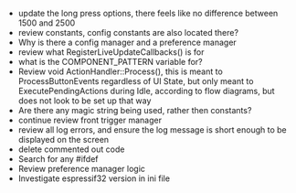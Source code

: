 * update the long press options, there feels like no difference between 1500 and 2500
* review constants, config constants are also located there?
* Why is there a config manager and a preference manager
* review what RegisterLiveUpdateCallbacks() is for
* what is the COMPONENT_PATTERN variable for?
* Review void ActionHandler::Process(), this is meant to ProcessButtonEvents regardless of UI State, but only meant to ExecutePendingActions during Idle, according to flow diagrams, but does not look to be set up that way
* Are there any magic string being used, rather then constants?
* continue review front trigger manager
* review all log errors, and ensure the log message is short enough to be displayed on the screen
* delete commented out code
* Search for any #ifdef
* Review preference manager logic
* Investigate espressif32 version in ini file